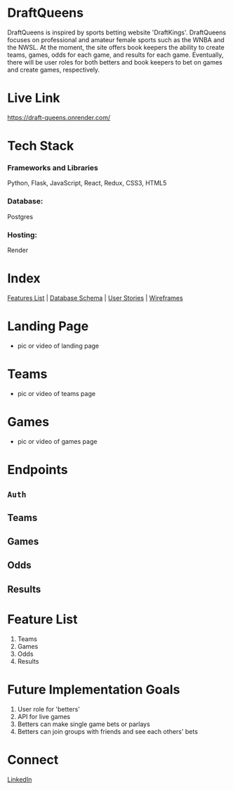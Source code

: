 # DraftQueens 
DraftQueens is inspired by sports betting website 'DraftKings'. DraftQueens focuses on professional and amateur female sports such as the WNBA and the NWSL. At the moment, the site offers book keepers the ability to create teams, games, odds for each game, and results for each game. Eventually, there will be user roles for both betters and book keepers to bet on games and create games, respectively. 


# Live Link
https://draft-queens.onrender.com/


# Tech Stack

### Frameworks and Libraries
Python, Flask, JavaScript, React, Redux, CSS3, HTML5

### Database: 
Postgres

### Hosting: 
Render


# Index
[Features List](https://github.com/OrangeTabia/Draft-Queens/wiki/MVP-Features-List) | [Database Schema](https://github.com/OrangeTabia/Draft-Queens/wiki/Database-Schema) | [User Stories](https://github.com/OrangeTabia/Draft-Queens/wiki/User-Stories) | [Wireframes](https://github.com/OrangeTabia/Draft-Queens/wiki/Wireframes)


# Landing Page
- pic or video of landing page

# Teams
- pic or video of teams page

# Games
- pic or video of games page


# Endpoints

## `Auth`

## Teams
## Games
## Odds
## Results


# Feature List
1. Teams
2. Games
3. Odds
4. Results

# Future Implementation Goals
1. User role for 'betters' 
2. API for live games
3. Betters can make single game bets or parlays
4. Betters can join groups with friends and see each others' bets

# Connect
[LinkedIn](https://www.linkedin.com/in/tabiaye/)

